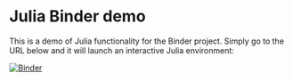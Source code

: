 # Julia Binder demo

This is a demo of Julia functionality for the Binder project. Simply
go to the URL below and it will launch an interactive Julia environment:

[![Binder](https://mybinder.org/badge.svg)](https://mybinder.org/v2/gh/binder-examples/demo-julia/master?filepath=demo.ipynb)

